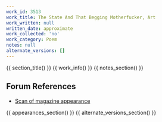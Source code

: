 ```yaml
---
work_id: 3513
work_title: The State And That Begging Motherfucker, Art
work_written: null
written_date: approximate
work_collected: 'no'
work_category: Poem
notes: null
alternate_versions: []
---
```


{{ section_title() }}
{{ work_info() }}
{{ notes_section() }}
## Forum References
- [Scan of magazine appearance](https://bukowskiforum.com/threads/the-state-and-that-begging-motherfucker-art-wormwood-review-no-116-1989.12807/)

{{ appearances_section() }}
{{ alternate_versions_section() }}